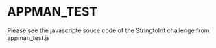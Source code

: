 # APPMAN_TEST

Please see the javascripte souce code of the StringtoInt challenge from appman_test.js
